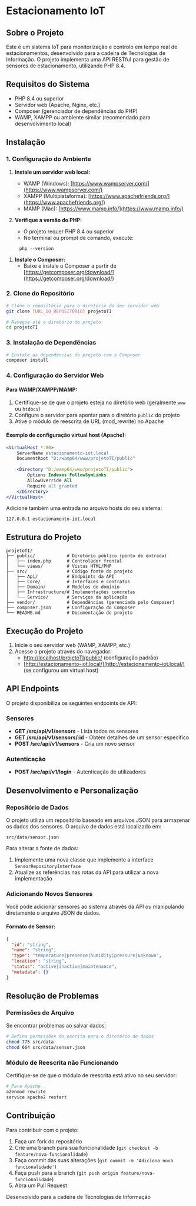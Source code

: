 # Estacionamento IoT
## Sobre o Projeto
Este é um sistema IoT para monitorização e controlo em tempo real de estacionamentos, desenvolvido para a cadeira de Tecnologias de Informação. O projeto implementa uma API RESTful para gestão de sensores de estacionamento, utilizando PHP 8.4.
## Requisitos do Sistema
- PHP 8.4 ou superior
- Servidor web (Apache, Nginx, etc.)
- Composer (gerenciador de dependências do PHP)
- WAMP, XAMPP ou ambiente similar (recomendado para desenvolvimento local)

## Instalação
### 1. Configuração do Ambiente
1. **Instale um servidor web local:**
    - WAMP (Windows): [https://www.wampserver.com/](https://www.wampserver.com/)
    - XAMPP (Multiplataforma): [https://www.apachefriends.org/](https://www.apachefriends.org/)
    - MAMP (Mac): [https://www.mamp.info/](https://www.mamp.info/)

2. **Verifique a versão do PHP:**
    - O projeto requer PHP 8.4 ou superior
    - No terminal ou prompt de comando, execute:
``` 
     php --version
```
1. **Instale o Composer:**
    - Baixe e instale o Composer a partir de [https://getcomposer.org/download/](https://getcomposer.org/download/)

### 2. Clone do Repositório
``` bash
# Clone o repositório para o diretório do seu servidor web
git clone [URL_DO_REPOSITÓRIO] projetoTI

# Navegue até o diretório do projeto
cd projetoTI
```
### 3. Instalação de Dependências
``` bash
# Instale as dependências do projeto com o Composer
composer install
```
### 4. Configuração do Servidor Web
#### Para WAMP/XAMPP/MAMP:
1. Certifique-se de que o projeto esteja no diretório web (geralmente `www` ou `htdocs`)
2. Configure o servidor para apontar para o diretório `public` do projeto
3. Ative o módulo de reescrita de URL (mod_rewrite) no Apache

#### Exemplo de configuração virtual host (Apache):
``` apache
<VirtualHost *:80>
    ServerName estacionamento-iot.local
    DocumentRoot "D:/wamp64/www/projetoTI/public"
    
    <Directory "D:/wamp64/www/projetoTI/public">
        Options Indexes FollowSymLinks
        AllowOverride All
        Require all granted
    </Directory>
</VirtualHost>
```
Adicione também uma entrada no arquivo hosts do seu sistema:
``` 
127.0.0.1 estacionamento-iot.local
```
## Estrutura do Projeto
``` 
projetoTI/
├── public/            # Diretório público (ponto de entrada)
│   ├── index.php      # Controlador frontal
│   └── views/         # Vistas HTML/PHP
├── src/               # Código fonte do projeto
│   ├── Api/           # Endpoints da API
│   ├── Core/          # Interfaces e contratos
│   ├── Domain/        # Modelos de domínio
│   ├── Infrastructure/# Implementações concretas
│   └── Service/       # Serviços da aplicação
├── vendor/            # Dependências (gerenciado pelo Composer)
├── composer.json      # Configuração do Composer
└── README.md          # Documentação do projeto
```
## Execução do Projeto
1. Inicie o seu servidor web (WAMP, XAMPP, etc.)
2. Acesse o projeto através do navegador:
    - [http://localhost/projetoTI/public/](http://localhost/projetoTI/public/) (configuração padrão)
    - [http://estacionamento-iot.local/](http://estacionamento-iot.local/) (se configurou um virtual host)

## API Endpoints
O projeto disponibiliza os seguintes endpoints de API:
### Sensores
- **GET /src/api/v1/sensors** - Lista todos os sensores
- **GET /src/api/v1/sensors/:id** - Obtém detalhes de um sensor específico
- **POST /src/api/v1/sensors** - Cria um novo sensor

### Autenticação
- **POST /src/api/v1/login** - Autenticação de utilizadores

## Desenvolvimento e Personalização
### Repositório de Dados
O projeto utiliza um repositório baseado em arquivos JSON para armazenar os dados dos sensores. O arquivo de dados está localizado em:
``` 
src/data/sensor.json
```
Para alterar a fonte de dados:
1. Implemente uma nova classe que implemente a interface `SensorRepositoryInterface`
2. Atualize as referências nas rotas da API para utilizar a nova implementação

### Adicionando Novos Sensores
Você pode adicionar sensores ao sistema através da API ou manipulando diretamente o arquivo JSON de dados.
#### Formato de Sensor:
``` json
{
  "id": "string",
  "name": "string",
  "type": "temperature|presence|humidity|pressure|unknown",
  "location": "string",
  "status": "active|inactive|maintenance",
  "metadata": {}
}
```
## Resolução de Problemas
### Permissões de Arquivo
Se encontrar problemas ao salvar dados:
``` bash
# Defina permissões de escrita para o diretório de dados
chmod 775 src/data
chmod 664 src/data/sensor.json
```
### Módulo de Reescrita não Funcionando
Certifique-se de que o módulo de reescrita está ativo no seu servidor:
``` bash
# Para Apache
a2enmod rewrite
service apache2 restart
```
## Contribuição
Para contribuir com o projeto:
1. Faça um fork do repositório
2. Crie uma branch para sua funcionalidade (`git checkout -b feature/nova-funcionalidade`)
3. Faça commit das suas alterações (`git commit -m 'Adiciona nova funcionalidade'`)
4. Faça push para a branch (`git push origin feature/nova-funcionalidade`)
5. Abra um Pull Request

Desenvolvido para a cadeira de Tecnologias de Informação
